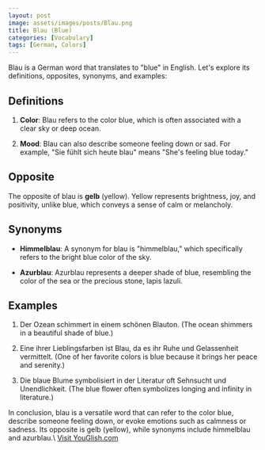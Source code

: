 ```yaml
---
layout: post
image: assets/images/posts/Blau.png
title: Blau (Blue)
categories: [Vocabulary]
tags: [German, Colors]
---
```


Blau is a German word that translates to "blue" in English. Let's explore its definitions, opposites, synonyms, and examples:

## Definitions

1. **Color**: Blau refers to the color blue, which is often associated with a clear sky or deep ocean.

2. **Mood**: Blau can also describe someone feeling down or sad. For example, "Sie fühlt sich heute blau" means "She's feeling blue today."

## Opposite

The opposite of blau is **gelb** (yellow). Yellow represents brightness, joy, and positivity, unlike blue, which conveys a sense of calm or melancholy.

## Synonyms

- **Himmelblau**: A synonym for blau is "himmelblau," which specifically refers to the bright blue color of the sky.

- **Azurblau**: Azurblau represents a deeper shade of blue, resembling the color of the sea or the precious stone, lapis lazuli.

## Examples

1. Der Ozean schimmert in einem schönen Blauton. (The ocean shimmers in a beautiful shade of blue.)

2. Eine ihrer Lieblingsfarben ist Blau, da es ihr Ruhe und Gelassenheit vermittelt. (One of her favorite colors is blue because it brings her peace and serenity.)

3. Die blaue Blume symbolisiert in der Literatur oft Sehnsucht und Unendlichkeit. (The blue flower often symbolizes longing and infinity in literature.)

In conclusion, blau is a versatile word that can refer to the color blue, describe someone feeling down, or evoke emotions such as calmness or sadness. Its opposite is gelb (yellow), while synonyms include himmelblau and azurblau.\ <a id="yg-widget-0" class="youglish-widget" data-query="Blau" data-lang="german" data-components="8412" data-auto-start="0" data-bkg-color="theme_light" data-title="How%20to%20pronounce%20Blau%20in%20German"  rel="nofollow" href="https://youglish.com">Visit YouGlish.com</a><script async src="https://youglish.com/public/emb/widget.js" charset="utf-8"></script>